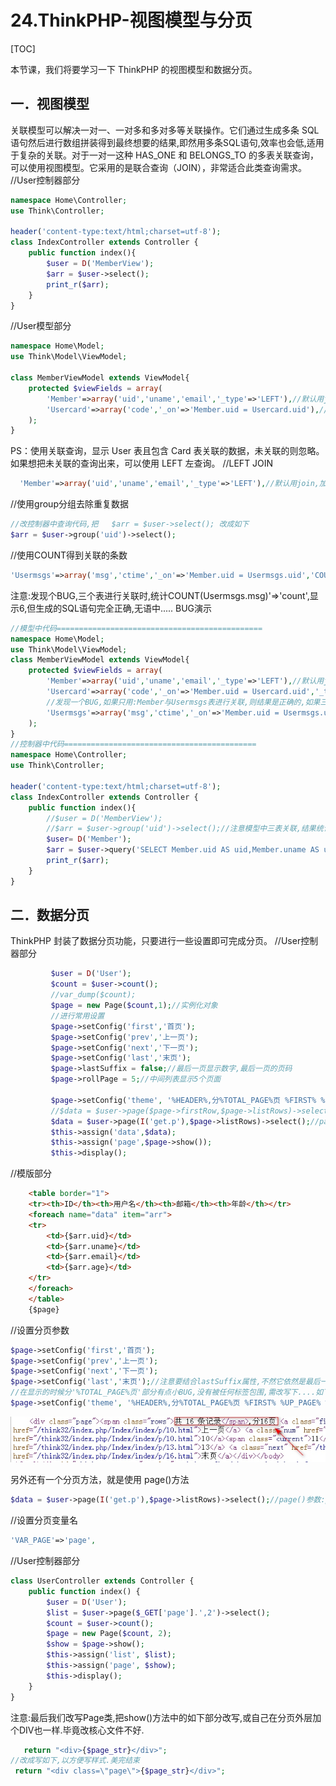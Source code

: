 # 24.ThinkPHP-视图模型与分页
[TOC]

本节课，我们将要学习一下 ThinkPHP 的视图模型和数据分页。
## 一．视图模型
关联模型可以解决一对一、一对多和多对多等关联操作。它们通过生成多条 SQL 语句然后进行数组拼装得到最终想要的结果,即然用多条SQL语句,效率也会低,适用于复杂的关联。对于一对一这种 HAS_ONE 和 BELONGS_TO 的多表关联查询，可以使用视图模型。它采用的是联合查询（JOIN），非常适合此类查询需求。
//User控制器部分
```php
namespace Home\Controller;
use Think\Controller;

header('content-type:text/html;charset=utf-8');
class IndexController extends Controller {
    public function index(){
        $user = D('MemberView');
        $arr = $user->select();
        print_r($arr);
    }
}
```
//User模型部分
```php
namespace Home\Model;
use Think\Model\ViewModel;

class MemberViewModel extends ViewModel{
    protected $viewFields = array(
        'Member'=>array('uid','uname','email','_type'=>'LEFT'),//默认用join,加上条件后成left join
        'Usercard'=>array('code','_on'=>'Member.uid = Usercard.uid'),//如果不加条件就是笛卡尔乘积
    );
}
```
PS：使用关联查询，显示 User 表且包含 Card 表关联的数据，未关联的则忽略。如果想把未关联的查询出来，可以使用 LEFT 左查询。
//LEFT JOIN
```php
  'Member'=>array('uid','uname','email','_type'=>'LEFT'),//默认用join,加上条件后成left join
```
//使用group分组去除重复数据
```php
//改控制器中查询代码,把   $arr = $user->select(); 改成如下
$arr = $user->group('uid')->select();
```
//使用COUNT得到关联的条数
```php
'Usermsgs'=>array('msg','ctime','_on'=>'Member.uid = Usermsgs.uid','COUNT(Usermsgs.msg)'=>'count'),//它如果有多条留言,则会出现多条数据,如果我们只要首条,则查询时加上->group('uid'),还可以进行留言条数统计
```
注意:发现个BUG,三个表进行关联时,统计COUNT(Usermsgs.msg)'=>'count',显示6,但生成的SQL语句完全正确,无语中.....
BUG演示
```php
//模型中代码==============================================
namespace Home\Model;
use Think\Model\ViewModel;
class MemberViewModel extends ViewModel{
    protected $viewFields = array(
        'Member'=>array('uid','uname','email','_type'=>'LEFT'),//默认用join,加上条件后成left join
        'Usercard'=>array('code','_on'=>'Member.uid = Usercard.uid','_type'=>'LEFT'),//如果不加条件就是笛卡尔乘积
        //发现一个BUG,如果只用:Member与Usermsgs表进行关联,则结果是正确的,如果三表连接,SQL语句没问题,在SQL查询器是查询OK,但返回结果错了,用户uid=1的留言数显示6条,实际只有3条.
        'Usermsgs'=>array('msg','ctime','_on'=>'Member.uid = Usermsgs.uid','COUNT(Usermsgs.msg)'=>'count'),//它如果有多条留言,则会出现多条数据,如果我们只要首条,则查询时加上->group('uid'),还可以进行留言条数统计
    );
}
//控制器中代码===========================================
namespace Home\Controller;
use Think\Controller;

header('content-type:text/html;charset=utf-8');
class IndexController extends Controller {
    public function index(){
        //$user = D('MemberView');
        //$arr = $user->group('uid')->select();//注意模型中三表关联,结果统计uid=1的用户留言数是6,但下面SQL语句也是它生成的,在SQL查询分析器中得到结果是3,用它query()方法执行SQL语句也是3,无语啊......
        $user= D('Member');
        $arr = $user->query('SELECT Member.uid AS uid,Member.uname AS uname,Member.email AS email,Usermsgs.msg AS msg,Usermsgs.ctime AS ctime,COUNT(Usermsgs.msg) AS count FROM think_member Member LEFT JOIN think_usermsgs Usermsgs ON Member.uid = Usermsgs.uid GROUP BY Member.uid');
        print_r($arr);
    }
}
```



## 二．数据分页
ThinkPHP 封装了数据分页功能，只要进行一些设置即可完成分页。
//User控制器部分
```php
         $user = D('User');
         $count = $user->count();
         //var_dump($count);
         $page = new Page($count,1);//实例化对象
         //进行常用设置
         $page->setConfig('first','首页');
         $page->setConfig('prev','上一页');
         $page->setConfig('next','下一页');
         $page->setConfig('last','末页');
         $page->lastSuffix = false;//最后一页显示数字,最后一页的页码
         $page->rollPage = 5;//中间列表显示5个页面

         $page->setConfig('theme', '%HEADER%,分%TOTAL_PAGE%页 %FIRST% %UP_PAGE% %LINK_PAGE% %DOWN_PAGE% %END%');
         //$data = $user->page($page->firstRow,$page->listRows)->select();
         $data = $user->page(I('get.p'),$page->listRows)->select();//page()参数:page(页码,每页显示数量)
         $this->assign('data',$data);
         $this->assign('page',$page->show());
         $this->display();
```
//模版部分
```html
	<table border="1">
	<tr><th>ID</th><th>用户名</th><th>邮箱</th><th>年龄</th></tr>
	<foreach name="data" item="arr">
	<tr>
		<td>{$arr.uid}</td>
		<td>{$arr.uname}</td>
		<td>{$arr.email}</td>
		<td>{$arr.age}</td>
	</tr>
	</foreach>
	</table>
	{$page}
```
//设置分页参数
```php
$page->setConfig('first','首页');
$page->setConfig('prev','上一页');
$page->setConfig('next','下一页');
$page->setConfig('last','末页');//注意要结合lastSuffix属性,不然它依然是最后一页的页码
//在显示的时候分'%TOTAL_PAGE%页'部分有点小BUG,没有被任何标签包围,需改写下....如下图
$page->setConfig('theme', '%HEADER%,分%TOTAL_PAGE%页 %FIRST% %UP_PAGE% %LINK_PAGE% %DOWN_PAGE% %END%');
```
![](./_image/2018-07-23-11-19-13.jpg)


 另外还有一个分页方法，就是使用 page()方法
```php
$data = $user->page(I('get.p'),$page->listRows)->select();//page()参数:page(页码,每页显示数量)
```
//设置分页变量名
```php
'VAR_PAGE'=>'page',
```
//User控制器部分
```php
class UserController extends Controller {
    public function index() {
        $user = D('User');
        $list = $user->page($_GET['page'].',2')->select();
        $count = $user->count();
        $page = new Page($count, 2);
        $show = $page->show();
        $this->assign('list', $list);
        $this->assign('page', $show);
        $this->display();
    }
}
```
注意:最后我们改写Page类,把show()方法中的如下部分改写,或自己在分页外层加个DIV也一样.毕竟改核心文件不好.
```php
   return "<div>{$page_str}</div>"; 
//改成写如下,以方便写样式.美完结束
 return "<div class=\"page\">{$page_str}</div>";
```
